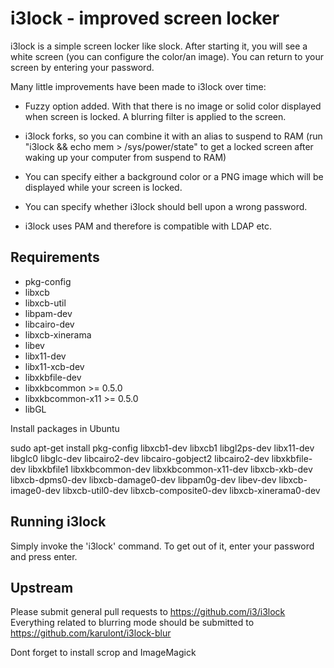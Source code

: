 i3lock - improved screen locker
===============================
i3lock is a simple screen locker like slock. After starting it, you will
see a white screen (you can configure the color/an image). You can return
to your screen by entering your password.

Many little improvements have been made to i3lock over time:

- Fuzzy option added. With that there is no image or solid color displayed
  when screen is locked. A blurring filter is applied to the screen.

- i3lock forks, so you can combine it with an alias to suspend to RAM
  (run "i3lock && echo mem > /sys/power/state" to get a locked screen
   after waking up your computer from suspend to RAM)

- You can specify either a background color or a PNG image which will be
  displayed while your screen is locked.

- You can specify whether i3lock should bell upon a wrong password.

- i3lock uses PAM and therefore is compatible with LDAP etc.

Requirements
------------
- pkg-config
- libxcb
- libxcb-util
- libpam-dev
- libcairo-dev
- libxcb-xinerama
- libev
- libx11-dev
- libx11-xcb-dev
- libxkbfile-dev
- libxkbcommon >= 0.5.0
- libxkbcommon-x11 >= 0.5.0
- libGL

Install packages in Ubuntu

  sudo apt-get install pkg-config libxcb1-dev libxcb1 libgl2ps-dev libx11-dev libglc0 libglc-dev libcairo2-dev libcairo-gobject2 libcairo2-dev libxkbfile-dev libxkbfile1 libxkbcommon-dev libxkbcommon-x11-dev libxcb-xkb-dev libxcb-dpms0-dev libxcb-damage0-dev libpam0g-dev libev-dev libxcb-image0-dev libxcb-util0-dev libxcb-composite0-dev libxcb-xinerama0-dev

Running i3lock
-------------
Simply invoke the 'i3lock' command. To get out of it, enter your password and
press enter.

Upstream
--------
Please submit general pull requests to https://github.com/i3/i3lock
Everything related to blurring mode should be submitted to https://github.com/karulont/i3lock-blur


Dont forget to install scrop and ImageMagick

